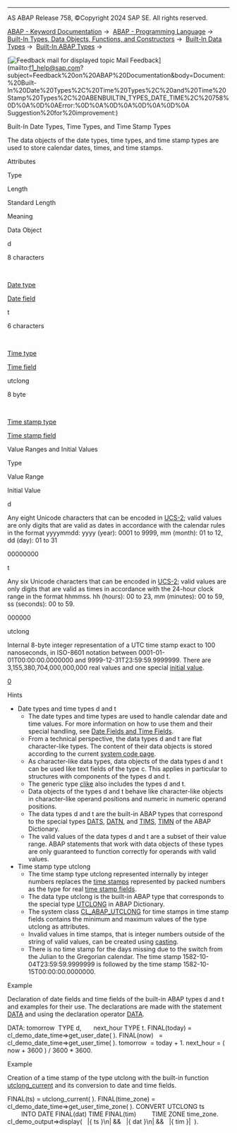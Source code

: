   

* * *

AS ABAP Release 758, ©Copyright 2024 SAP SE. All rights reserved.

[ABAP - Keyword Documentation](https://help.sap.com/doc/abapdocu_latest_index_htm/latest/en-US/abenabap.htm) →  [ABAP - Programming Language](https://help.sap.com/doc/abapdocu_latest_index_htm/latest/en-US/abenabap_reference.htm) →  [Built-In Types, Data Objects, Functions, and Constructors](https://help.sap.com/doc/abapdocu_latest_index_htm/latest/en-US/abenbuilt_in.htm) →  [Built-In Data Types](https://help.sap.com/doc/abapdocu_latest_index_htm/latest/en-US/abenbuilt_in_types.htm) →  [Built-In ABAP Types](https://help.sap.com/doc/abapdocu_latest_index_htm/latest/en-US/abenbuilt_in_types_complete.htm) → 

 [![](Mail.gif?object=Mail.gif "Feedback mail for displayed topic") Mail Feedback](mailto:f1_help@sap.com?subject=Feedback%20on%20ABAP%20Documentation&body=Document:%20Built-In%20Date%20Types%2C%20Time%20Types%2C%20and%20Time%20Stamp%20Types%2C%20ABENBUILTIN_TYPES_DATE_TIME%2C%20758%0D%0A%0D%0AError:%0D%0A%0D%0A%0D%0A%0D%0A
Suggestion%20for%20improvement:)

Built-In Date Types, Time Types, and Time Stamp Types

The data objects of the date types, time types, and time stamp types are used to store calendar dates, times, and time stamps.

Attributes

Type

Length

Standard Length

Meaning

Data Object

d

8 characters

 

[Date type](https://help.sap.com/doc/abapdocu_latest_index_htm/latest/en-US/abendate_type_glosry.htm "Glossary Entry")

[Date field](https://help.sap.com/doc/abapdocu_latest_index_htm/latest/en-US/abendate_field_glosry.htm "Glossary Entry")

t

6 characters

 

[Time type](https://help.sap.com/doc/abapdocu_latest_index_htm/latest/en-US/abentime_type_glosry.htm "Glossary Entry")

[Time field](https://help.sap.com/doc/abapdocu_latest_index_htm/latest/en-US/abentime_field_glosry.htm "Glossary Entry")

utclong

8 byte

 

[Time stamp type](https://help.sap.com/doc/abapdocu_latest_index_htm/latest/en-US/abentimestamp_type_glosry.htm "Glossary Entry")

[Time stamp field](https://help.sap.com/doc/abapdocu_latest_index_htm/latest/en-US/abentimestamp_field_glosry.htm "Glossary Entry")

Value Ranges and Initial Values

Type

Value Range

Initial Value

d

Any eight Unicode characters that can be encoded in [UCS-2](https://help.sap.com/doc/abapdocu_latest_index_htm/latest/en-US/abenucs2_glosry.htm "Glossary Entry"); valid values are only digits that are valid as dates in accordance with the calendar rules in the format yyyymmdd: yyyy (year): 0001 to 9999, mm (month): 01 to 12, dd (day): 01 to 31

00000000

t

Any six Unicode characters that can be encoded in [UCS-2](https://help.sap.com/doc/abapdocu_latest_index_htm/latest/en-US/abenucs2_glosry.htm "Glossary Entry"); valid values are only digits that are valid as times in accordance with the 24-hour clock range in the format hhmmss. hh (hours): 00 to 23, mm (minutes): 00 to 59, ss (seconds): 00 to 59.

000000

utclong

Internal 8-byte integer representation of a UTC time stamp exact to 100 nanoseconds, in ISO-8601 notation between 0001-01-01T00:00:00.0000000 and 9999-12-31T23:59:59.9999999. There are 3,155,380,704,000,000,000 real values and one special [initial value](https://help.sap.com/doc/abapdocu_latest_index_htm/latest/en-US/abenutclong.htm).

[0](https://help.sap.com/doc/abapdocu_latest_index_htm/latest/en-US/abenutclong.htm)

Hints

-   Date types and time types d and t
    -   The date types and time types are used to handle calendar date and time values. For more information on how to use them and their special handling, see [Date Fields and Time Fields](https://help.sap.com/doc/abapdocu_latest_index_htm/latest/en-US/abencharacter_date_time.htm).
    -   From a technical perspective, the data types d and t are flat character-like types. The content of their data objects is stored according to the current [system code page](https://help.sap.com/doc/abapdocu_latest_index_htm/latest/en-US/abensystem_codepage_glosry.htm "Glossary Entry").
    -   As character-like data types, data objects of the data types d and t can be used like text fields of the type c. This applies in particular to structures with components of the types d and t.
    -   The generic type [clike](https://help.sap.com/doc/abapdocu_latest_index_htm/latest/en-US/abenbuilt_in_types_generic.htm) also includes the types d and t.
    -   Data objects of the types d and t behave like character-like objects in character-like operand positions and numeric in numeric operand positions.
    -   The data types d and t are the built-in ABAP types that correspond to the special types [DATS](https://help.sap.com/doc/abapdocu_latest_index_htm/latest/en-US/abenddic_date_time_types.htm), [DATN](https://help.sap.com/doc/abapdocu_latest_index_htm/latest/en-US/abenddic_date_time_types.htm), and [TIMS](https://help.sap.com/doc/abapdocu_latest_index_htm/latest/en-US/abenddic_date_time_types.htm), [TIMN](https://help.sap.com/doc/abapdocu_latest_index_htm/latest/en-US/abenddic_date_time_types.htm) of the ABAP Dictionary.
    -   The valid values of the data types d and t are a subset of their value range. ABAP statements that work with data objects of these types are only guaranteed to function correctly for operands with valid values.
-   Time stamp type utclong
    -   The time stamp type utclong represented internally by integer numbers replaces the [time stamps](https://help.sap.com/doc/abapdocu_latest_index_htm/latest/en-US/abentime_stamps_packed.htm) represented by packed numbers as the type for real [time stamp fields](https://help.sap.com/doc/abapdocu_latest_index_htm/latest/en-US/abenutclong.htm).
    -   The data type utclong is the built-in ABAP type that corresponds to the special type [UTCLONG](https://help.sap.com/doc/abapdocu_latest_index_htm/latest/en-US/abenddic_date_time_types.htm) in ABAP Dictionary.
    -   The system class [CL\_ABAP\_UTCLONG](https://help.sap.com/doc/abapdocu_latest_index_htm/latest/en-US/abentimestamp_system_class.htm) for time stamps in time stamp fields contains the minimum and maximum values of the type utclong as attributes.
    -   Invalid values in time stamps, that is integer numbers outside of the string of valid values, can be created using [casting](https://help.sap.com/doc/abapdocu_latest_index_htm/latest/en-US/abencast_casting_glosry.htm "Glossary Entry").
    -   There is no time stamp for the days missing due to the switch from the Julian to the Gregorian calendar. The time stamp 1582-10-04T23:59:59.9999999 is followed by the time stamp 1582-10-15T00:00:00.0000000.

Example

Declaration of date fields and time fields of the built-in ABAP types d and t and examples for their use. The declarations are made with the statement [DATA](https://help.sap.com/doc/abapdocu_latest_index_htm/latest/en-US/abapdata.htm) and using the declaration operator [DATA](https://help.sap.com/doc/abapdocu_latest_index_htm/latest/en-US/abendata_inline.htm).

DATA: tomorrow  TYPE d,
      next\_hour TYPE t.
FINAL(today) = cl\_demo\_date\_time=>get\_user\_date( ).
FINAL(now)   = cl\_demo\_date\_time=>get\_user\_time( ).
tomorrow  = today + 1.
next\_hour = ( now + 3600 ) / 3600 \* 3600.

Example

Creation of a time stamp of the type utclong with the built-in function [utclong\_current](https://help.sap.com/doc/abapdocu_latest_index_htm/latest/en-US/abenutclong_current.htm) and its conversion to date and time fields.

FINAL(ts) = utclong\_current( ).
FINAL(time\_zone) = cl\_demo\_date\_time=>get\_user\_time\_zone( ).
CONVERT UTCLONG ts
        INTO DATE FINAL(dat) TIME FINAL(tim)
        TIME ZONE time\_zone.
cl\_demo\_output=>display(
  |{ ts }\\n| &&
  |{ dat }\\n| &&
  |{ tim }|  ).